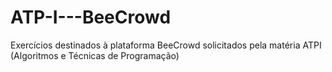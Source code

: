 # ATP-I---BeeCrowd
Exercícios destinados à plataforma BeeCrowd solicitados pela matéria ATPI (Algoritmos e Técnicas de Programação)
